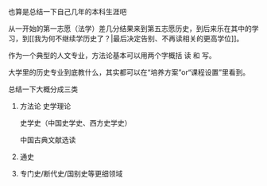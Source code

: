 也算是总结一下自己几年的本科生涯吧

从一开始的第一志愿（法学）差几分结果来到第五志愿历史，到后来乐在其中的学习，到[[我为何不继续学历史了？|最后决定告别、不再读相关的更高学位]]。

作为一个典型的人文专业，方法论基本可以用两个字概括 读 和 写。

大学里的历史专业到底教什么，其实都可以在“培养方案”or“课程设置”里看到。

总结一下大概分成三类
1. 方法论
	史学理论
	
	史学史（中国史学史、西方史学史）
	
	中国古典文献选读
2. 通史
	
3. 专门史/断代史/国别史等更细领域
